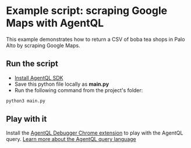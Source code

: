# Example script: scraping Google Maps with AgentQL

This example demonstrates how to return a CSV of boba tea shops in Palo Alto by scraping Google Maps.

## Run the script

- [Install AgentQL SDK](https://docs.agentql.com/installation/sdk-installation)
- Save this python file locally as **main.py**
- Run the following command from the project's folder:

```bash
python3 main.py
```

## Play with it

Install the [AgentQL Debugger Chrome extension](https://docs.agentql.com/installation/chrome-extension-installation) to play with the AgentQL query. [Learn more about the AgentQL query language](https://docs.agentql.com/agentql-query/query-intro)

